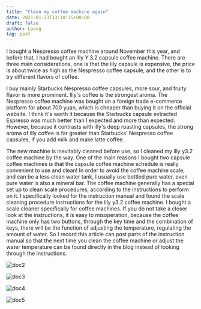```yaml
---
title: "Clean my coffee machine again"
date: 2021-01-23T13:10:15+00:00
draft: false
author: Loong
tag: post
---
```


[//]: # ( UUID: bf571084-b2b3-4951-8d95-819404670825 )
[//]: # ( Title: Clean my coffee machine again )
[//]: # ( Created: 2021-01-23T13:10:15+00:00 )

I bought a Nespresso coffee machine around November this year, and before that, I had bought an Illy Y.3.2 capsule coffee machine. There are three main considerations, one is that the illy capsule is expensive, the price is about twice as high as the Nespresso coffee capsule, and the other is to try different flavors of coffee.

I buy mainly Starbucks Nespresso coffee capsules, more sour, and fruity flavor is more prominent. Illy's coffee is the strongest aroma. The Nespresso coffee machine was bought on a foreign trade e-commerce platform for about 700 yuan, which is cheaper than buying it on the official website. I think it's worth it because the Starbucks capsule extracted Espresso was much better than I expected and more than expected. However, because it contrasts with illy's deep roasting capsules, the strong aroma of illy coffee is far greater than Starbucks' Nespresso coffee capsules, if you add milk and make latte coffee.

The new machine is inevitably cleaned before use, so I cleaned my illy y3.2 coffee machine by the way. One of the main reasons I bought two capsule coffee machines is that the capsule coffee machine schedule is really convenient to use and clean! In order to avoid the coffee machine scale, and can be a less clean water tank, I usually use bottled pure water, even pure water is also a mineral bar. The coffee machine generally has a special set up to clean scale procedures, according to the instructions to perform on it. I specifically looked for the instruction manual and found the scale cleaning procedure instructions for the illy y3.2 coffee machine. I bought a scale cleaner specifically for coffee machines. If you do not take a closer look at the instructions, it is easy to misoperation, because the coffee machine only has two buttons, through the key time and the combination of keys, there will be the function of adjusting the temperature, regulating the amount of water. So I record this article can post parts of the instruction manual so that the next time you clean the coffee machine or adjust the water temperature can be found directly in the blog instead of looking through the instructions.

![doc2](/images/IMG_2390.jpeg)

![doc3](/images/IMG_2391.jpeg)

![doc4](/images/IMG_2392.jpeg)

![doc5](/images/IMG_2393.jpeg)
